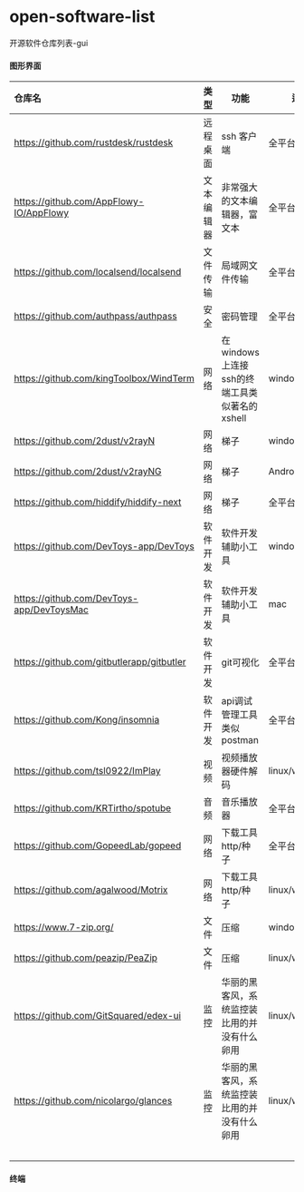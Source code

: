 # open-software-list
开源软件仓库列表-gui
#### 图形界面

| 仓库名                                       | 类型    | 功能                             | 适用平台              | 下载链接                                               |
|:----------------------------------------- |:----- | ------------------------------ | ----------------- | -------------------------------------------------- |
| https://github.com/rustdesk/rustdesk      | 远程桌面  | ssh 客户端                        | 全平台               | https://github.com/rustdesk/rustdesk/releases      |
| https://github.com/AppFlowy-IO/AppFlowy   | 文本编辑器 | 非常强大的文本编辑器，富文本                 | 全平台               | https://github.com/AppFlowy-IO/AppFlowy/releases   |
| https://github.com/localsend/localsend    | 文件传输  | 局域网文件传输                        | 全平台               | https://github.com/localsend/localsend/releases    |
| https://github.com/authpass/authpass      | 安全    | 密码管理                           | 全平台               | https://github.com/authpass/authpass/releases      |
| https://github.com/kingToolbox/WindTerm   | 网络    | 在windows上连接ssh的终端工具类似著名的xshell | windows           | https://github.com/kingToolbox/WindTerm/releases   |
| https://github.com/2dust/v2rayN           | 网络    | 梯子                             | windows           | https://github.com/2dust/v2rayN/releases           |
| https://github.com/2dust/v2rayNG          | 网络    | 梯子                             | Android           | https://github.com/2dust/v2rayNG/releases          |
| https://github.com/hiddify/hiddify-next   | 网络    | 梯子                             | 全平台               | https://github.com/hiddify/hiddify-next/releases   |
| https://github.com/DevToys-app/DevToys    | 软件开发  | 软件开发辅助小工具                      | windows           | https://github.com/DevToys-app/DevToys/releases    |
| https://github.com/DevToys-app/DevToysMac | 软件开发  | 软件开发辅助小工具                      | mac               | https://github.com/DevToys-app/DevToysMac/releases |
| https://github.com/gitbutlerapp/gitbutler | 软件开发  | git可视化                         | 全平台               | https://app.gitbutler.com/downloads                |
| https://github.com/Kong/insomnia          | 软件开发  | api调试管理工具类似postman             | 全平台               | https://github.com/Kong/insomnia/releases          |
| https://github.com/tsl0922/ImPlay         | 视频    | 视频播放器硬件解码                      | linux/windows/mac | https://github.com/tsl0922/ImPlay/releases         |
| https://github.com/KRTirtho/spotube       | 音频    | 音乐播放器                          | 全平台               | https://github.com/KRTirtho/spotube/releases       |
| https://github.com/GopeedLab/gopeed       | 网络    | 下载工具http/种子                    | 全平台               | https://github.com/GopeedLab/gopeed/releases       |
| https://github.com/agalwood/Motrix        | 网络    | 下载工具http/种子                    | linux/windows/mac | https://github.com/agalwood/Motrix/releases        |
| https://www.7-zip.org/                    | 文件    | 压缩                             | windows           | https://www.7-zip.org/download.html                |
| https://github.com/peazip/PeaZip          | 文件    | 压缩                             | linux/windows/mac | https://github.com/peazip/PeaZip/releases          |
| https://github.com/GitSquared/edex-ui     | 监控    | 华丽的黑客风，系统监控装比用的并没有什么卵用         | linux/windows/mac | 需要自己编译                                             |
| https://github.com/nicolargo/glances      | 监控    | 华丽的黑客风，系统监控装比用的并没有什么卵用         | linux/windows/mac |                                                    |
|                                           |       |                                |                   |                                                    |
|                                           |       |                                |                   |                                                    |
|                                           |       |                                |                   |                                                    |
|                                           |       |                                |                   |                                                    |
|                                           |       |                                |                   |                                                    |
#### 终端
